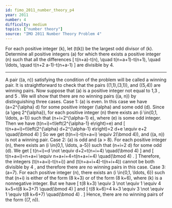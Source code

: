 ```yaml
---
id: fimo_2011_number_theory_p4
year: 2011
number: 4
difficulty: medium
topics: ["number theory"]
source: "IMO 2011 Number Theory Problem 4"
---
```


For each positive integer \(k\), let \(t(k)\) be the largest odd divisor of \(k\). Determine all positive integers \(a\) for which there exists a positive integer \(n\) such that all the differences
\[
t(n+a)-t(n), \quad t(n+a+1)-t(n+1), \quad \ldots, \quad t(n+2 a-1)-t(n+a-1)
\]
are divisible by 4.


---
A pair \((a, n)\) satisfying the condition of the problem will be called a winning pair. It is straightforward to check that the pairs \((1,1),(3,1)\), and \((5,4)\) are winning pairs.
Now suppose that \(a\) is a positive integer not equal to 1,3 , and 5 . We will show that there are no winning pairs \((a, n)\) by distinguishing three cases.
Case 1: \(a\) is even. In this case we have \(a=2^{\alpha} d\) for some positive integer \(\alpha\) and some odd \(d\). Since \(a \geq 2^{\alpha}\), for each positive integer \(n\) there exists an \(i \in\{0,1, \ldots, a-1\}\) such that \(n+i=2^{\alpha-1} e\), where \(e\) is some odd integer. Then we have \(t(n+i)=t\left(2^{\alpha-1} e\right)=e\) and
\[
t(n+a+i)=t\left(2^{\alpha} d+2^{\alpha-1} e\right)=2 d+e \equiv e+2 \quad(\bmod 4)
\]
So we get \(t(n+i)-t(n+a+i) \equiv 2(\bmod 4)\), and \((a, n)\) is not a winning pair.
Case 2: \(a\) is odd and \(a > 8\). For each positive integer \(n\), there exists an \(i \in\{0,1, \ldots, a-5\}\) such that \(n+i=2 d\) for some odd \(d\). We get
\[
t(n+i)=d \not \equiv d+2=t(n+i+4) \quad(\bmod 4)
\]
and
\[
t(n+a+i)=n+a+i \equiv n+a+i+4=t(n+a+i+4) \quad(\bmod 4) .
\]
Therefore, the integers \(t(n+a+i)-t(n+i)\) and \(t(n+a+i+4)-t(n+i+4)\) cannot be both divisible by 4 , and therefore there are no winning pairs in this case.
Case 3: \(a=7\). For each positive integer \(n\), there exists an \(i \in\{0,1, \ldots, 6\}\) such that \(n+i\) is either of the form \(8 k+3\) or of the form \(8 k+6\), where \(k\) is a nonnegative integer. But we have
\[
t(8 k+3) \equiv 3 \not \equiv 1 \equiv 4 k+5=t(8 k+3+7) \quad(\bmod 4)
\]
and
\[
t(8 k+6)=4 k+3 \equiv 3 \not \equiv 1 \equiv t(8 k+6+7) \quad(\bmod 4) .
\]
Hence, there are no winning pairs of the form \((7, n)\).
